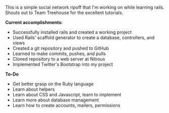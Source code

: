 

This is a simple social network ripoff that I'm working on while learning rails. 
Shouts out to Team Treehouse for the excellent tutorials.

**Current accomplishments:**
* Successfully installed rails and created a working project
* Used Rails' scaffold generator to create a database, controllers, and views
* Created a git repository and pushed to GitHub
* Learned to make commits, pushes, and pulls
* Cloned repository to a web server at Nitrous
* Implemented Twitter's Bootstrap into my project

**To-Do**
* Get better grasp on the Ruby language
* Learn about helpers
* Learn about CSS and Javascript, learn to implement
* Learn more about database management
* Learn how to create accounts, mailers, permissions


